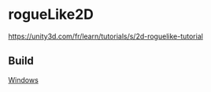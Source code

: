 # rogueLike2D
https://unity3d.com/fr/learn/tutorials/s/2d-roguelike-tutorial

## Build
[Windows](Build/RogueLike2D.exe)
